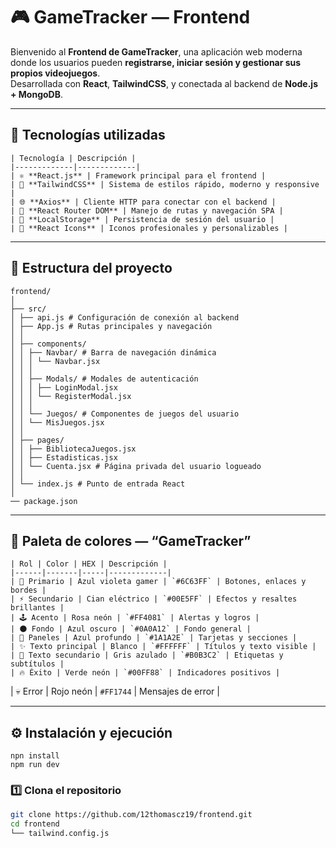 # 🎮 GameTracker — Frontend

Bienvenido al **Frontend de GameTracker**, una aplicación web moderna donde los usuarios pueden **registrarse, iniciar sesión y gestionar sus propios videojuegos**.  
Desarrollada con **React**, **TailwindCSS**, y conectada al backend de **Node.js + MongoDB**.

---

## 🚀 Tecnologías utilizadas

    | Tecnología | Descripción |
    |-------------|-------------|
    | ⚛️ **React.js** | Framework principal para el frontend |
    | 🎨 **TailwindCSS** | Sistema de estilos rápido, moderno y responsive |
    | 🌐 **Axios** | Cliente HTTP para conectar con el backend |
    | 🔄 **React Router DOM** | Manejo de rutas y navegación SPA |
    | 🧠 **LocalStorage** | Persistencia de sesión del usuario |
    | 🧩 **React Icons** | Iconos profesionales y personalizables |

---

## 🧱 Estructura del proyecto

    frontend/
    │
    ├── src/
    │ ├── api.js # Configuración de conexión al backend
    │ ├── App.js # Rutas principales y navegación
    │ │
    │ ├── components/
    │ │ ├── Navbar/ # Barra de navegación dinámica
    │ │ │ └── Navbar.jsx
    │ │ │
    │ │ ├── Modals/ # Modales de autenticación
    │ │ │ ├── LoginModal.jsx
    │ │ │ └── RegisterModal.jsx
    │ │ │
    │ │ └── Juegos/ # Componentes de juegos del usuario
    │ │ └── MisJuegos.jsx
    │ │
    │ ├── pages/
    │ │ ├── BibliotecaJuegos.jsx
    │ │ ├── Estadisticas.jsx
    │ │ └── Cuenta.jsx # Página privada del usuario logueado
    │ │
    │ └── index.js # Punto de entrada React
    │
    ── package.json
    
---

## 🎨 Paleta de colores — “GameTracker”

    | Rol | Color | HEX | Descripción |
    |------|-------|-----|-------------|
    | 🎯 Primario | Azul violeta gamer | `#6C63FF` | Botones, enlaces y bordes |
    | ⚡ Secundario | Cian eléctrico | `#00E5FF` | Efectos y resaltes brillantes |
    | 🕹️ Acento | Rosa neón | `#FF4081` | Alertas y logros |
    | 🌑 Fondo | Azul oscuro | `#0A0A12` | Fondo general |
    | 🧩 Paneles | Azul profundo | `#1A1A2E` | Tarjetas y secciones |
    | ✨ Texto principal | Blanco | `#FFFFFF` | Títulos y texto visible |
    | 💬 Texto secundario | Gris azulado | `#B0B3C2` | Etiquetas y subtítulos |
    | 🔥 Éxito | Verde neón | `#00FF88` | Indicadores positivos |
  | 💀 Error | Rojo neón | `#FF1744` | Mensajes de error |

---

## ⚙️ Instalación y ejecución
    npn install
    npm run dev

### 1️⃣ Clona el repositorio
```bash
git clone https://github.com/12thomascz19/frontend.git
cd frontend
└── tailwind.config.js

